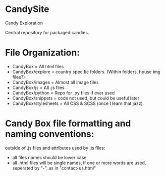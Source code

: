 # CandySite
 Candy Exploration
 
 Central repository for packaged candies.
 
 
 # File Organization:
- CandyBox = All html files
- CandyBox/explore = country specific folders. (Within folders, house img files?)
- CandyBox/images = Almost all image files
- CandyBox/js = All .js files
- CandyBox/python = Repo for .py files if ever used 
- CandyBox/snippets = code not used, but could be useful later
- CandyBox/stylesheets = All CSS & SCSS (once I learn that jazz)
 
 # Candy Box file formatting and naming conventions:
 outside of .js files and attributes used by .js files:
 
- all files names should be lower case
- all .html files will be single names, if one or more words are used, seperated by "-", as in "contact-us.html"
